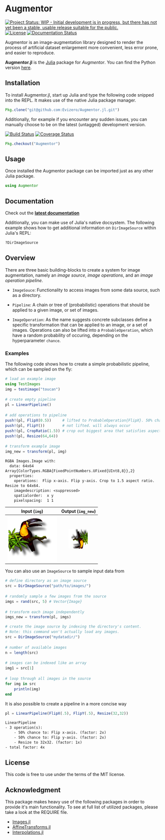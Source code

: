 # Augmentor

[![Project Status: WIP - Initial development is in progress, but there has not yet been a stable, usable release suitable for the public.](http://www.repostatus.org/badges/latest/wip.svg)](http://www.repostatus.org/#wip)
[![License](http://img.shields.io/badge/license-MIT-brightgreen.svg?style=flat)](LICENSE.md)
[![Documentation Status](https://readthedocs.org/projects/augmentorjl/badge/?version=latest)](http://augmentorjl.readthedocs.io/en/latest/?badge=latest)

Augmentor is an image-augmentation library designed to render the
process of artificial dataset enlargement more convenient, less
error prone, and easier to reproduce.

**Augmentor.jl** is the [Julia](http://julialang.org) package
for *Augmentor*. You can find the Python version
[here](https://github.com/mdbloice/Augmentor).

## Installation

To install Augmentor.jl, start up Julia and type the following code
snipped into the REPL. It makes use of the native Julia package
manager.

```julia
Pkg.clone("git@github.com:Evizero/Augmentor.jl.git")
```

Additionally, for example if you encounter any sudden issues,
you can manually choose to be on the latest (untagged)
development version.

[![Build Status](https://travis-ci.org/Evizero/Augmentor.jl.svg?branch=master)](https://travis-ci.org/Evizero/Augmentor.jl)
[![Coverage Status](https://coveralls.io/repos/github/Evizero/Augmentor.jl/badge.svg?branch=master)](https://coveralls.io/github/Evizero/Augmentor.jl?branch=master)

```julia
Pkg.checkout("Augmentor")
```

## Usage

Once installed the Augmentor package can be imported just as any
other Julia package.

```julia
using Augmentor
```

## Documentation


Check out the **[latest documentation](http://augmentorjl.readthedocs.io/en/latest/index.html)**

Additionally, you can make use of Julia's native docsystem.
The following example shows how to get additional information
on `DirImageSource` within Julia's REPL:

```julia
?DirImageSource
```

## Overview

There are three basic building-blocks to create a system for image
augmentation, namely an *image source*, *image operations*, and
an *image operation pipeline*.

- `ImageSouce`: Functionality to access images from some data source,
such as a directory.

- `Pipeline`: A chain or tree of (probabilistic) operations that
should be applied to a given image, or set of images.

- `ImageOperation`: As the name suggests concrete subclasses define
a specific transformation that can be applied to an image, or a set
of images. Operations can also be lifted into a `ProbableOperation`,
which have a random probability of occuring, depending on the
hyperparameter `chance`.

### Examples

The following code shows how to create a simple probabilistic
pipeline, which can be sampled on the fly:

```julia
# load an example image
using TestImages
img = testimage("toucan")

# create empty pipeline
pl = LinearPipeline()

# add operations to pipeline
push!(pl, FlipX(0.5))     # lifted to ProbableOperation{FlipX}. 50% chance of occuring
push!(pl, FlipY())        # not lifted. will always occur
push!(pl, CropRatio(1.5)) # crop out biggest area that satisfies aspect ration
push!(pl, Resize(64,64))

# transform example image
img_new = transform(pl, img)
```

```
RGBA Images.Image with:
  data: 64x64 Array{ColorTypes.RGBA{FixedPointNumbers.UFixed{UInt8,8}},2}
  properties:
    operations:  Flip x-axis. Flip y-axis. Crop to 1.5 aspect ratio. Resize to 64x64.
    imagedescription: <suppressed>
    spatialorder:  x y
    pixelspacing:  1 1
```

Input (`img`)                       | Output (`img_new`)
:----------------------------------:|:------------------------------:
![input](test/refimg/testimage.png) | ![output](test/refimg/LinearPipeline.png)

You can also use an `ImageSource` to sample input data from

```julia
# define directory as an image source
src = DirImageSource("path/to/images/")

# randomly sample a few images from the source
imgs = rand(src, 5) # Vector{Image}

# transform each image independently
imgs_new = transform(pl, imgs)
```

```julia
# create the image source by indexing the directory's content.
# Note: this command won't actually load any images.
src = DirImageSource("mydatadir/")

# number of available images
n = length(src)

# images can be indexed like an array
img1 = src[1]

# loop through all images in the source
for img in src
    println(img)
end
```

It is also possible to create a pipeline in a more concise way

```julia
pl = LinearPipeline(FlipX(.5), FlipY(.5), Resize(32,32))
```

```
LinearPipeline
- 3 operation(s):
    - 50% chance to: Flip x-axis. (factor: 2x)
    - 50% chance to: Flip y-axis. (factor: 2x)
    - Resize to 32x32. (factor: 1x)
- total factor: 4x
```

## License

This code is free to use under the terms of the MIT license.

## Acknowledgment

This package makes heavy use of the following packages in order
to provide it's main functionality.
To see at full list of utilized packages, please take a look at
the REQUIRE file.

- [Images.jl](https://github.com/timholy/Images.jl)
- [AffineTransforms.jl](https://github.com/timholy/AffineTransforms.jl)
- [Interpolations.jl](https://github.com/tlycken/Interpolations.jl)

